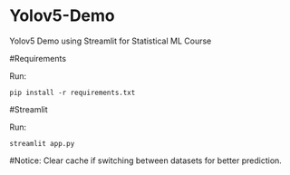 # Yolov5-Demo

Yolov5 Demo using Streamlit for Statistical ML Course 

#Requirements 

Run: 

```
pip install -r requirements.txt
```

#Streamlit 

Run: 

```
streamlit app.py 
```

#Notice: 
Clear cache if switching between datasets for better prediction. 

